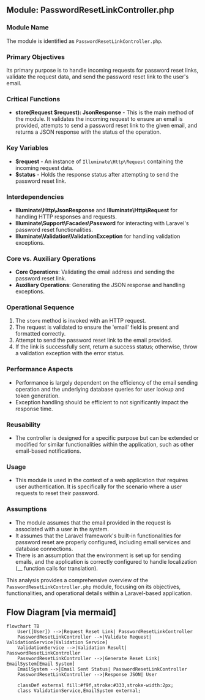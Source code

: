 ## Module: PasswordResetLinkController.php
### Module Name
The module is identified as `PasswordResetLinkController.php`.

### Primary Objectives
Its primary purpose is to handle incoming requests for password reset links, validate the request data, and send the password reset link to the user's email.

### Critical Functions
- **store(Request $request): JsonResponse** - This is the main method of the module. It validates the incoming request to ensure an email is provided, attempts to send a password reset link to the given email, and returns a JSON response with the status of the operation.

### Key Variables
- **$request** - An instance of `Illuminate\Http\Request` containing the incoming request data.
- **$status** - Holds the response status after attempting to send the password reset link.

### Interdependencies
- **Illuminate\Http\JsonResponse** and **Illuminate\Http\Request** for handling HTTP responses and requests.
- **Illuminate\Support\Facades\Password** for interacting with Laravel's password reset functionalities.
- **Illuminate\Validation\ValidationException** for handling validation exceptions.

### Core vs. Auxiliary Operations
- **Core Operations**: Validating the email address and sending the password reset link.
- **Auxiliary Operations**: Generating the JSON response and handling exceptions.

### Operational Sequence
1. The `store` method is invoked with an HTTP request.
2. The request is validated to ensure the 'email' field is present and formatted correctly.
3. Attempt to send the password reset link to the email provided.
4. If the link is successfully sent, return a success status; otherwise, throw a validation exception with the error status.

### Performance Aspects
- Performance is largely dependent on the efficiency of the email sending operation and the underlying database queries for user lookup and token generation.
- Exception handling should be efficient to not significantly impact the response time.

### Reusability
- The controller is designed for a specific purpose but can be extended or modified for similar functionalities within the application, such as other email-based notifications.

### Usage
- This module is used in the context of a web application that requires user authentication. It is specifically for the scenario where a user requests to reset their password.

### Assumptions
- The module assumes that the email provided in the request is associated with a user in the system.
- It assumes that the Laravel framework's built-in functionalities for password reset are properly configured, including email services and database connections.
- There is an assumption that the environment is set up for sending emails, and the application is correctly configured to handle localization (__ function calls for translation).

This analysis provides a comprehensive overview of the `PasswordResetLinkController.php` module, focusing on its objectives, functionalities, and operational details within a Laravel-based application.
## Flow Diagram [via mermaid]
```mermaid
flowchart TB
    User([User]) -->|Request Reset Link| PasswordResetLinkController
    PasswordResetLinkController -->|Validate Request| ValidationService[Validation Service]
    ValidationService -->|Validation Result| PasswordResetLinkController
    PasswordResetLinkController -->|Generate Reset Link| EmailSystem[Email System]
    EmailSystem -->|Email Sent Status| PasswordResetLinkController
    PasswordResetLinkController -->|Response JSON| User

    classDef external fill:#f9f,stroke:#333,stroke-width:2px;
    class ValidationService,EmailSystem external;
```
